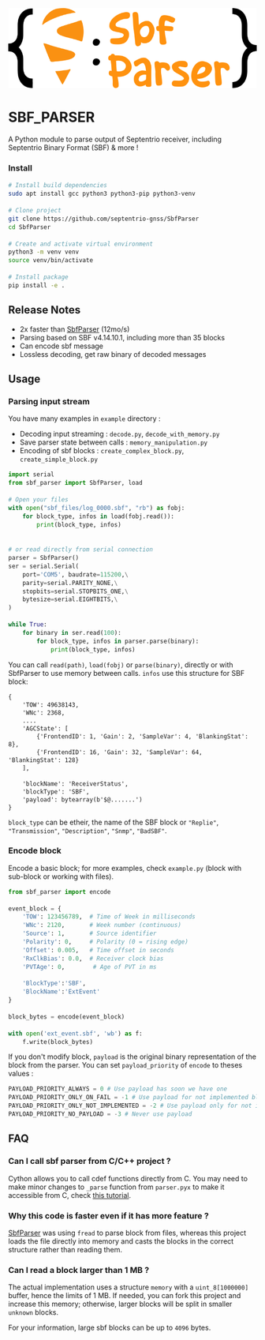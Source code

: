 <div align="center">
  <img src="logo.png" alt="SBF Parser Logo">
</div>

# SBF_PARSER
A Python module to parse output of Septentrio receiver, including Septentrio Binary Format (SBF) & more !

### Install

```bash
# Install build dependencies
sudo apt install gcc python3 python3-pip python3-venv

# Clone project
git clone https://github.com/septentrio-gnss/SbfParser
cd SbfParser

# Create and activate virtual environment
python3 -m venv venv
source venv/bin/activate

# Install package
pip install -e .
```

## Release Notes

* 2x faster than [SbfParser](https://github.com/MJeanneRose/sbfParser) (12mo/s)
* Parsing based on SBF v4.14.10.1, including more than 35 blocks
* Can encode sbf message
* Lossless decoding, get raw binary of decoded messages

## Usage
### Parsing input stream

You have many examples in `example` directory :
- Decoding input streaming : `decode.py`, `decode_with_memory.py`
- Save parser state between calls : `memory_manipulation.py`
- Encoding of sbf blocks : `create_complex_block.py`, `create_simple_block.py`

```python
import serial
from sbf_parser import SbfParser, load

# Open your files 
with open("sbf_files/log_0000.sbf", "rb") as fobj:
    for block_type, infos in load(fobj.read()):
        print(block_type, infos)


# or read directly from serial connection
parser = SbfParser()
ser = serial.Serial(
    port='COM5', baudrate=115200,\
    parity=serial.PARITY_NONE,\
    stopbits=serial.STOPBITS_ONE,\
    bytesize=serial.EIGHTBITS,\
)

while True:
    for binary in ser.read(100):
        for block_type, infos in parser.parse(binary):
            print(block_type, infos)
```

You can call `read(path)`, `load(fobj)` or `parse(binary)`, directly or with SbfParser to use memory between calls.
`infos` use this structure for SBF block:
```
{
    'TOW': 49638143, 
    'WNc': 2368, 
    .... 
    'AGCState': [
        {'FrontendID': 1, 'Gain': 2, 'SampleVar': 4, 'BlankingStat': 8}, 
        {'FrontendID': 16, 'Gain': 32, 'SampleVar': 64, 'BlankingStat': 128}
    ], 
    
    'blockName': 'ReceiverStatus',
    'blockType': 'SBF',
    'payload': bytearray(b'$@.......')
}
```

`block_type` can be etheir, the name of the SBF block or `"Replie"`, `"Transmission"`, `"Description"`, `"Snmp"`, `"BadSBF"`.

### Encode block

Encode a basic block; for more examples, check `example.py` (block with sub-block or working with files).

```python
from sbf_parser import encode
    
event_block = {
    'TOW': 123456789,  # Time of Week in milliseconds
    'WNc': 2120,       # Week number (continuous)
    'Source': 1,       # Source identifier
    'Polarity': 0,     # Polarity (0 = rising edge)
    'Offset': 0.005,   # Time offset in seconds
    'RxClkBias': 0.0,  # Receiver clock bias
    'PVTAge': 0,        # Age of PVT in ms

    'BlockType':'SBF',
    'BlockName':'ExtEvent'
}

block_bytes = encode(event_block)

with open('ext_event.sbf', 'wb') as f:
    f.write(block_bytes)
```

If you don't modify block, `payload` is the original binary representation of the block from the parser.
You can set `payload_priority` of `encode` to theses values :
```python
PAYLOAD_PRIORITY_ALWAYS = 0 # Use payload has soon we have one
PAYLOAD_PRIORITY_ONLY_ON_FAIL = -1 # Use payload for not implemented block and when encoding failed
PAYLOAD_PRIORITY_ONLY_NOT_IMPLEMENTED = -2 # Use payload only for not implemented block
PAYLOAD_PRIORITY_NO_PAYLOAD = -3 # Never use payload
```


## FAQ

### Can I call sbf parser from C/C++ project ?

Cython allows you to call cdef functions directly from C.
You may need to make minor changes to `_parse` function from `parser.pyx` to make it accessible from C, check [this tutorial](https://cython.readthedocs.io/en/latest/src/userguide/external_C_code.html).

### Why this code is faster even if it has more feature ?

[SbfParser](https://github.com/MJeanneRose/sbfParser) was using `fread` to parse block from files, whereas this project loads the file directly into memory and casts the blocks in the correct structure rather than reading them.

### Can I read a block larger than 1 MB ?

The actual implementation uses a structure `memory` with a `uint_8[1000000]` buffer, hence the limits of 1 MB. If needed, you can fork this project and increase this memory; otherwise, larger blocks will be split in smaller `unknown` blocks. 

For your information, large sbf blocks can be up to `4096` bytes.



